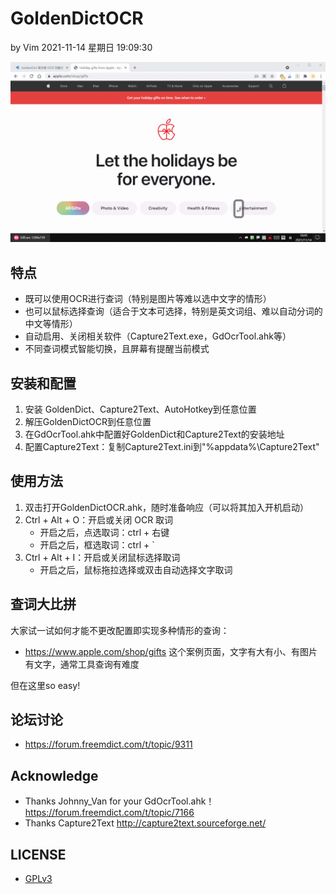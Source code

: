 # GoldenDictOCR
by Vim 2021-11-14 星期日 19:09:30

![demo](demo.gif)

## 特点

* 既可以使用OCR进行查词（特别是图片等难以选中文字的情形）
* 也可以鼠标选择查询（适合于文本可选择，特别是英文词组、难以自动分词的中文等情形）
* 自动启用、关闭相关软件（Capture2Text.exe，GdOcrTool.ahk等）
* 不同查词模式智能切换，且屏幕有提醒当前模式

## 安装和配置

1. 安装 GoldenDict、Capture2Text、AutoHotkey到任意位置
2. 解压GoldenDictOCR到任意位置
3. 在GdOcrTool.ahk中配置好GoldenDict和Capture2Text的安装地址
4. 配置Capture2Text：复制Capture2Text.ini到"%appdata%\Capture2Text"

## 使用方法

1. 双击打开GoldenDictOCR.ahk，随时准备响应（可以将其加入开机启动）
2. Ctrl + Alt + O：开启或关闭 OCR 取词
    * 开启之后，点选取词：ctrl + 右键
    * 开启之后，框选取词：ctrl + `
3. Ctrl + Alt + I：开启或关闭鼠标选择取词
    * 开启之后，鼠标拖拉选择或双击自动选择文字取词

## 查词大比拼

大家试一试如何才能不更改配置即实现多种情形的查询：
* https://www.apple.com/shop/gifts
这个案例页面，文字有大有小、有图片有文字，通常工具查询有难度

但在这里so easy!

## 论坛讨论

* https://forum.freemdict.com/t/topic/9311

## Acknowledge

* Thanks Johnny_Van for your GdOcrTool.ahk！ https://forum.freemdict.com/t/topic/7166
* Thanks Capture2Text  http://capture2text.sourceforge.net/

## LICENSE

* [GPLv3](https://www.gnu.org/licenses/gpl-3.0.en.html)
